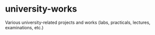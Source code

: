 # university-works
Various university-related projects and works (labs, practicals, lectures, examinations, etc.)

